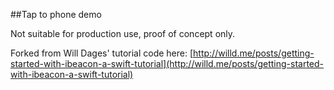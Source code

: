 ##Tap to phone demo

Not suitable for production use, proof of concept only.

Forked from Will Dages' tutorial code here: [http://willd.me/posts/getting-started-with-ibeacon-a-swift-tutorial](http://willd.me/posts/getting-started-with-ibeacon-a-swift-tutorial)